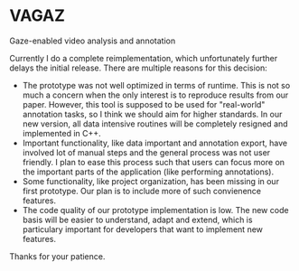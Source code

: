 # VAGAZ
Gaze-enabled video analysis and annotation

Currently I do a complete reimplementation, which unfortunately further delays the initial release.
There are multiple reasons for this decision:

* The prototype was not well optimized in terms of runtime. This is not so much a concern when the only interest is to reproduce results from our paper. However, this tool is supposed to be used for "real-world" annotation tasks, so I think we should aim for higher standards. In our new version, all data intensive routines will be completely resigned and implemented in C++. 
* Important functionality, like data important and annotation export, have involved lot of manual steps and the general process was not user friendly. I plan to ease this process such that users can focus more on the important parts of the application (like performing annotations).
* Some functionality, like project organization, has been missing in our first prototype. Our plan is to include more of such convienence features.
* The code quality of our prototype implementation is low. The new code basis will be easier to understand, adapt and extend, which is particulary important for developers that want to implement new features.


Thanks for your patience.
